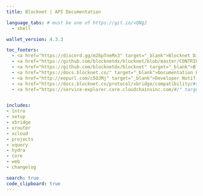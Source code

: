 ```yaml
---
title: Blocknet | API Documentation

language_tabs: # must be one of https://git.io/vQNgJ
  - shell

wallet_version: 4.3.3

toc_footers:
  - <a href="https://discord.gg/mZ6pTneMx3" target="_blank">Blocknet Discord</a>
  - <a href="https://github.com/blocknetdx/blocknet/blob/master/CONTRIBUTING.md" target="_blank">Blocknet Core - Contributing</a>
  - <a href="https://github.com/blocknetdx/blocknet" target="_blank">Blocknet Core - Github</a>
  - <a href="https://docs.blocknet.co/" target="_blank">Documentation Portal</a>
  - <a href="http://eepurl.com/c5OJMj" target="_blank">Developer Notifications</a>
  - <a href="https://docs.blocknet.co/protocol/xbridge/compatibility/#supported-digital-assets" target="_blank">XBridge Compatible Blockchains</a>
  - <a href="https://service-explorer.core.cloudchainsinc.com/#/" target="_blank">XRouter Service Explorer</a>


includes:
- intro
- setup
- xbridge
- xrouter
- xcloud
- projects
- xquery
- hydra 
- core
- web
- changelog

search: true
code_clipboard: true
---
```



